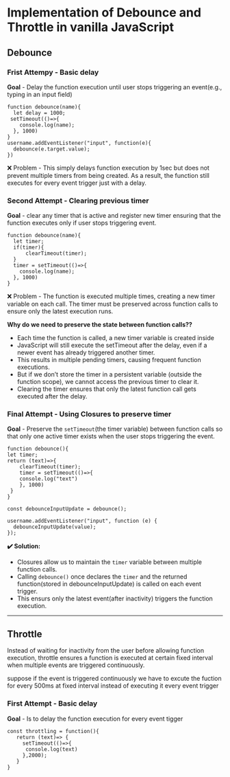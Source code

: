 # Implementation of Debounce and Throttle in vanilla JavaScript

## Debounce

### Frist Attempy - Basic delay

**Goal** -  Delay the function execution until user stops triggering an event(e.g., typing in an input field)

```
function debounce(name){
  let delay = 1000;
 setTimeout(()=>{
    console.log(name);
  }, 1000)
}
username.addEventListener("input", function(e){
  debounce(e.target.value);
})
```
❌ Problem - This simply delays function execution by 1sec but does not prevent multiple timers from being created. 
As a result, the function still executes for every event trigger just with a delay.

### Second Attempt - Clearing previous timer

**Goal** - clear any timer that is active and register new timer ensuring that the function executes only if user stops triggering event.

```
function debounce(name){
  let timer;
  if(timer){
	  clearTimeout(timer);
  }
  timer = setTimeout(()=>{
    console.log(name);
  }, 1000)
}
```

❌ Problem - The function is executed multiple times, creating a new timer variable on each call. 
The timer must be preserved across function calls to ensure only the latest execution runs.

**Why do we need to preserve the state between function calls??**

- Each time the function is called, a new timer variable is created inside
- JavaScript will still execute the setTimeout after the delay, even if a newer event has already triggered another timer.
- This results in multiple pending timers, causing frequent function executions.
- But if we don’t store the timer in a persistent variable (outside the function scope), we cannot access the previous timer to clear it.
- Clearing the timer ensures that only the latest function call gets executed after the delay.


### Final Attempt - Using Closures to preserve timer

**Goal** - Preserve the `setTimeout`(the timer variable) between function calls so that only one active timer exists when the user stops triggering the event.

```
function debounce(){
let timer;
return (text)=>{
	clearTimeout(timer);
	timer = setTimeout(()=>{
	console.log("text")
	}, 1000)
 }
}

const debounceInputUpdate = debounce();

username.addEventListener("input", function (e) {
  debounceInputUpdate(value);
});
```
**✔️ Solution:**

- Closures allow us to maintain the `timer` variable between multiple function calls.
- Calling `debounce()` once declares the `timer` and the returned function(stored in debounceInputUpdate) is called on each event trigger. 
- This ensurs only the latest event(after inactivity) triggers the function execution.


----
## Throttle

Instead of waiting for inactivity from the user before allowing function execution, throttle ensures a function is executed at certain fixed interval when multiple events are triggered continuously.

suppose if the event is triggered continuously we have to excute the fuction for every 500ms at fixed interval instead of executing it every event trigger

### First Attempt - Basic delay

**Goal** - Is to delay the function execution for every event tigger

```
const throttling = function(){
   return (text)=> {
     setTimeout(()=>{
      console.log(text)
     },2000);
   } 
}
```




















